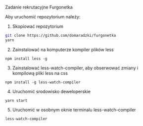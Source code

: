 Zadanie rekrutacyjne Furgonetka

Aby uruchomić repozytorium należy:

1. Skopiować repozytorium

```sh
git clone https://github.com/domaradzki/furgonetka
yarn
```

2. Zainstalować na komputerze kompiler plików less

```
npm install less -g
```

3. Zainstalować less-watch-compiler, aby obserwować zmiany i kompilową pliki less na css

```
npm install -g less-watch-compiler
```

4. Uruchomić srodowisko deweloperskie

```
yarn start
```

5. Uruchomić w osobnym oknie terminalu less-watch-compiler

```
less-watch-compiler
```
